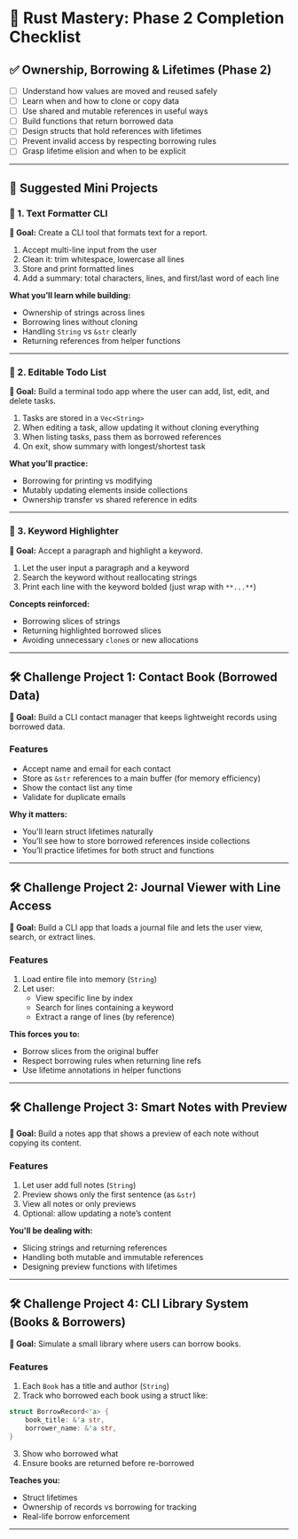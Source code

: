 # 🦀 Rust Mastery: Phase 2 Completion Checklist

## ✅ Ownership, Borrowing & Lifetimes (Phase 2)

- [ ] Understand how values are moved and reused safely
- [ ] Learn when and how to clone or copy data
- [ ] Use shared and mutable references in useful ways
- [ ] Build functions that return borrowed data
- [ ] Design structs that hold references with lifetimes
- [ ] Prevent invalid access by respecting borrowing rules
- [ ] Grasp lifetime elision and when to be explicit

---

## 🔨 Suggested Mini Projects

### 📌 1. Text Formatter CLI

**🎯 Goal:** Create a CLI tool that formats text for a report.

1. Accept multi-line input from the user
2. Clean it: trim whitespace, lowercase all lines
3. Store and print formatted lines
4. Add a summary: total characters, lines, and first/last word of each line

**What you’ll learn while building:**

- Ownership of strings across lines
- Borrowing lines without cloning
- Handling `String` vs `&str` clearly
- Returning references from helper functions

---

### 📌 2. Editable Todo List

**🎯 Goal:** Build a terminal todo app where the user can add, list, edit, and delete tasks.

1. Tasks are stored in a `Vec<String>`
2. When editing a task, allow updating it without cloning everything
3. When listing tasks, pass them as borrowed references
4. On exit, show summary with longest/shortest task

**What you'll practice:**

- Borrowing for printing vs modifying
- Mutably updating elements inside collections
- Ownership transfer vs shared reference in edits

---

### 📌 3. Keyword Highlighter

**🎯 Goal:** Accept a paragraph and highlight a keyword.

1. Let the user input a paragraph and a keyword
2. Search the keyword without reallocating strings
3. Print each line with the keyword bolded (just wrap with `**...**`)

**Concepts reinforced:**

- Borrowing slices of strings
- Returning highlighted borrowed slices
- Avoiding unnecessary `clone`s or new allocations

---

## 🛠️ Challenge Project 1: Contact Book (Borrowed Data)

**🎯 Goal:** Build a CLI contact manager that keeps lightweight records using borrowed data.

### Features

- Accept name and email for each contact
- Store as `&str` references to a main buffer (for memory efficiency)
- Show the contact list any time
- Validate for duplicate emails

**Why it matters:**

- You'll learn struct lifetimes naturally
- You’ll see how to store borrowed references inside collections
- You’ll practice lifetimes for both struct and functions

---

## 🛠️ Challenge Project 2: Journal Viewer with Line Access

**🎯 Goal:** Build a CLI app that loads a journal file and lets the user view, search, or extract lines.

### Features

1. Load entire file into memory (`String`)
2. Let user:
   - View specific line by index
   - Search for lines containing a keyword
   - Extract a range of lines (by reference)

**This forces you to:**

- Borrow slices from the original buffer
- Respect borrowing rules when returning line refs
- Use lifetime annotations in helper functions

---

## 🛠️ Challenge Project 3: Smart Notes with Preview

**🎯 Goal:** Build a notes app that shows a preview of each note without copying its content.

### Features

1. Let user add full notes (`String`)
2. Preview shows only the first sentence (as `&str`)
3. View all notes or only previews
4. Optional: allow updating a note’s content

**You'll be dealing with:**

- Slicing strings and returning references
- Handling both mutable and immutable references
- Designing preview functions with lifetimes

---

## 🛠️ Challenge Project 4: CLI Library System (Books & Borrowers)

**🎯 Goal:** Simulate a small library where users can borrow books.

### Features

1. Each `Book` has a title and author (`String`)
2. Track who borrowed each book using a struct like:

```rust
struct BorrowRecord<'a> {
    book_title: &'a str,
    borrower_name: &'a str,
}
```

3. Show who borrowed what
4. Ensure books are returned before re-borrowed

**Teaches you:**

- Struct lifetimes
- Ownership of records vs borrowing for tracking
- Real-life borrow enforcement

---
